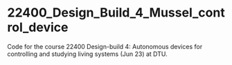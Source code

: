# 22400_Design_Build_4_Mussel_control_device
Code for the course 22400 Design-build 4: Autonomous devices for controlling and studying living systems (Jun 23) at DTU.

